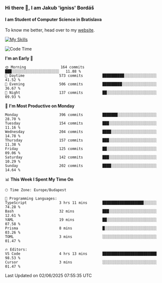 ### Hi there 👋, I am Jakub 'igniss' Bordáš

#### I am Student of Computer Science in Bratislava
To know me better, head over to my [website](https://bordas.sk).

[![My Skills](https://skillicons.dev/icons?i=js,typescript,html,css,figma,svelte,vue,next,postgresql,nest,express,nodejs)](https://bordas.sk)


<!--START_SECTION:waka-->
![Code Time](http://img.shields.io/badge/Code%20Time-1%2C918%20hrs%2036%20mins-blue)

**I'm an Early 🐤** 

```text
🌞 Morning                164 commits         ███░░░░░░░░░░░░░░░░░░░░░░   11.88 % 
🌆 Daytime                573 commits         ██████████░░░░░░░░░░░░░░░   41.52 % 
🌃 Evening                506 commits         █████████░░░░░░░░░░░░░░░░   36.67 % 
🌙 Night                  137 commits         ██░░░░░░░░░░░░░░░░░░░░░░░   09.93 % 
```
📅 **I'm Most Productive on Monday** 

```text
Monday                   396 commits         ███████░░░░░░░░░░░░░░░░░░   28.70 % 
Tuesday                  154 commits         ███░░░░░░░░░░░░░░░░░░░░░░   11.16 % 
Wednesday                204 commits         ████░░░░░░░░░░░░░░░░░░░░░   14.78 % 
Thursday                 157 commits         ███░░░░░░░░░░░░░░░░░░░░░░   11.38 % 
Friday                   125 commits         ██░░░░░░░░░░░░░░░░░░░░░░░   09.06 % 
Saturday                 142 commits         ███░░░░░░░░░░░░░░░░░░░░░░   10.29 % 
Sunday                   202 commits         ████░░░░░░░░░░░░░░░░░░░░░   14.64 % 
```


📊 **This Week I Spent My Time On** 

```text
🕑︎ Time Zone: Europe/Budapest

💬 Programming Languages: 
TypeScript               3 hrs 11 mins       ███████████████████░░░░░░   74.28 % 
Bash                     32 mins             ███░░░░░░░░░░░░░░░░░░░░░░   12.61 % 
YAML                     19 mins             ██░░░░░░░░░░░░░░░░░░░░░░░   07.58 % 
Prisma                   8 mins              █░░░░░░░░░░░░░░░░░░░░░░░░   03.26 % 
TOML                     3 mins              ░░░░░░░░░░░░░░░░░░░░░░░░░   01.47 % 

🔥 Editors: 
VS Code                  4 hrs 13 mins       █████████████████████████   98.53 % 
Cursor                   3 mins              ░░░░░░░░░░░░░░░░░░░░░░░░░   01.47 % 
```


 Last Updated on 02/06/2025 07:55:35 UTC
<!--END_SECTION:waka-->
